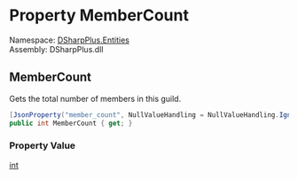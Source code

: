 # Property MemberCount

Namespace: [DSharpPlus.Entities](DSharpPlus.Entities.md)  
Assembly: DSharpPlus.dll

## <a id="DSharpPlus_Entities_DiscordGuild_MemberCount"></a>MemberCount

Gets the total number of members in this guild.

```csharp
[JsonProperty("member_count", NullValueHandling = NullValueHandling.Ignore)]
public int MemberCount { get; }
```

### Property Value

[int](https://learn.microsoft.com/dotnet/api/system.int32)

